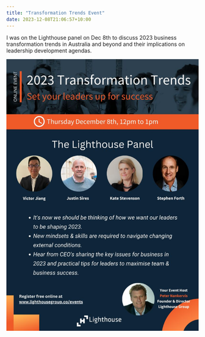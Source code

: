 ```yaml
---
title: "Transformation Trends Event"
date: 2023-12-08T21:06:57+10:00
---
```


I was on the Lighthouse panel on Dec 8th to discuss 2023 business transformation trends in Australia and beyond and their implications on leadership development agendas. 

![transformation trends](/images/2023_transformation_trends.jpg)
